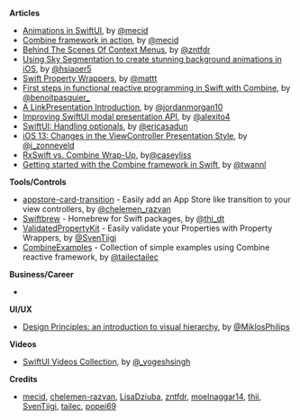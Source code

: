 
**Articles**

* [Animations in SwiftUI](https://mecid.github.io/2019/06/26/animations-in-swiftui/), by [@mecid](https://twitter.com/mecid)
* [Combine framework in action](https://medium.com/snowdog-labs/combine-framework-in-action-fb91fd101602), by [@mecid](https://twitter.com/mecid)
* [Behind The Scenes Of Context Menus](https://www.fivestars.blog/code/uicontextmenuinteraction.html), by [@zntfdr](https://twitter.com/zntfdr)
* [Using Sky Segmentation to create stunning background animations in iOS](https://medium.com/flawless-app-stories/using-sky-segmentation-to-create-stunning-background-animations-in-ios-4b4b2548061), by [@hsiaoer5](https://twitter.com/hsiaoer5)
* [Swift Property Wrappers](https://nshipster.com/propertywrapper/), by [@mattt](https://twitter.com/mattt)
* [First steps in functional reactive programming in Swift with Combine](https://benoitpasquier.com/first-steps-apple-combine-framework-swift/), by [@benoitpasquier_](https://twitter.com/benoitpasquier_)
* [A LinkPresentation Introduction](https://www.swiftjectivec.com/linkpresentation-introduction/), by [@jordanmorgan10](https://twitter.com/jordanmorgan10)
* [Improving SwiftUI modal presentation API](https://alejandromp.com/blog/2019/06/24/improving-swiftui-modal-presentation-api/), by [@alexito4](https://twitter.com/alexito4)
* [SwiftUI: Handling optionals](https://ericasadun.com/2019/06/20/swiftui-handling-optionals/), by [@ericasadun](https://twitter.com/ericasadun)
* [iOS 13: Changes in the ViewController Presentation Style](https://zonneveld.dev/ios-13-viewcontroller-presentation-style-modalpresentationstyle/), by [@j_zonneveld](https://twitter.com/j_zonneveld)
* [RxSwift vs. Combine Wrap-Up](https://www.caseyliss.com/2019/6/21/rxswift-vs-combine-wrap-up), by[@caseyliss](https://twitter.com/caseyliss)
* [Getting started with the Combine framework in Swift](https://www.avanderlee.com/swift/combine/), by [@twannl](https://twitter.com/twannl)

**Tools/Controls**

* [appstore-card-transition](https://github.com/appssemble/appstore-card-transition) - Easily add an App Store like transition to your view controllers, by [@chelemen_razvan](https://twitter.com/chelemen_razvan)
* [Swiftbrew](https://github.com/swiftbrew/Swiftbrew) - Homebrew for Swift packages, by [@thi_dt](https://twitter.com/thi_dt)
* [ValidatedPropertyKit](https://github.com/SvenTiigi/ValidatedPropertyKit) - Easily validate your Properties with Property Wrappers, by [@SvenTiigi](https://twitter.com/SvenTiigi)
* [CombineExamples](https://github.com/tailec/CombineExamples) - Collection of simple examples using Combine reactive framework, by [@tailectailec](https://twitter.com/tailectailec)

**Business/Career**

* 

**UI/UX**

* [Design Principles: an introduction to visual hierarchy](https://uxdesign.cc/design-principles-an-introduction-to-visual-hierarchy-902d58e1c7b3), by [@MiklosPhilips](https://twitter.com/MiklosPhilips)

**Videos**

* [SwiftUI Videos Collection](https://github.com/ygit/swiftui), by [@_yogeshsingh](https://twitter.com/_yogeshsingh)

**Credits**

* [mecid](https://github.com/mecid), [chelemen-razvan](https://github.com/chelemen-razvan), [LisaDziuba](https://github.com/lisadziuba), [zntfdr](https://github.com/zntfdr), [moelnaggar14](https://github.com/MoElnaggar14), [thii](https://github.com/thii), [SvenTiigi](https://github.com/SvenTiigi), [tailec](https://github.com/tailec), [popei69](https://github.com/popei69)
